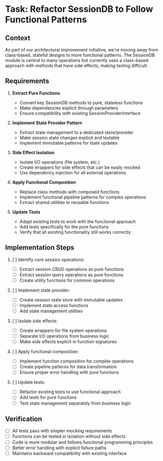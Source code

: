 # Task: Refactor SessionDB to Follow Functional Patterns

## Context

As part of our architectural improvement initiative, we're moving away from class-based, stateful designs to more functional patterns. The SessionDB module is central to many operations but currently uses a class-based approach with methods that have side effects, making testing difficult.

## Requirements

1.  **Extract Pure Functions**

    - Convert key SessionDB methods to pure, stateless functions
    - Make dependencies explicit through parameters
    - Ensure compatibility with existing SessionProviderInterface

2.  **Implement State Provider Pattern**

    - Extract state management to a dedicated store/provider
    - Make session state changes explicit and testable
    - Implement immutable patterns for state updates

3.  **Side Effect Isolation**

    - Isolate I/O operations (file system, etc.)
    - Create wrappers for side effects that can be easily mocked
    - Use dependency injection for all external operations

4.  **Apply Functional Composition**

    - Replace class methods with composed functions
    - Implement functional pipeline patterns for complex operations
    - Extract shared utilities to reusable functions

5.  **Update Tests**
    - Adapt existing tests to work with the functional approach
    - Add tests specifically for the pure functions
    - Verify that all existing functionality still works correctly

## Implementation Steps

1.  [ ] Identify core session operations:

    - [ ] Extract session CRUD operations as pure functions
    - [ ] Extract session query operations as pure functions
    - [ ] Create utility functions for common operations

2.  [ ] Implement state provider:

    - [ ] Create session state store with immutable updates
    - [ ] Implement state access functions
    - [ ] Add state management utilities

3.  [ ] Isolate side effects:

    - [ ] Create wrappers for file system operations
    - [ ] Separate I/O operations from business logic
    - [ ] Make side effects explicit in function signatures

4.  [ ] Apply functional composition:

    - [ ] Implement function composition for complex operations
    - [ ] Create pipeline patterns for data transformation
    - [ ] Ensure proper error handling with pure functions

5.  [ ] Update tests:
    - [ ] Refactor existing tests to use functional approach
    - [ ] Add tests for pure functions
    - [ ] Test state management separately from business logic

## Verification

- [ ] All tests pass with simpler mocking requirements
- [ ] Functions can be tested in isolation without side effects
- [ ] Code is more modular and follows functional programming principles
- [ ] Better error handling with explicit failure paths
- [ ] Maintains backward compatibility with existing interface
